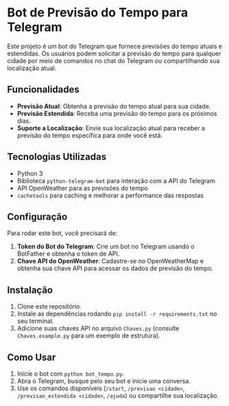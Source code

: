 # Bot de Previsão do Tempo para Telegram

Este projeto é um bot do Telegram que fornece previsões do tempo atuais e estendidas. Os usuários podem solicitar a previsão do tempo para qualquer cidade por meio de comandos no chat do Telegram ou compartilhando sua localização atual.

## Funcionalidades

- **Previsão Atual**: Obtenha a previsão do tempo atual para sua cidade.
- **Previsão Estendida**: Receba uma previsão do tempo para os próximos dias.
- **Suporte a Localização**: Envie sua localização atual para receber a previsão do tempo específica para onde você está.

## Tecnologias Utilizadas

- Python 3
- Biblioteca `python-telegram-bot` para interação com a API do Telegram
- API OpenWeather para as previsões do tempo
- `cachetools` para caching e melhorar a performance das respostas

## Configuração

Para rodar este bot, você precisará de:

1. **Token do Bot do Telegram**: Crie um bot no Telegram usando o BotFather e obtenha o token de API.
2. **Chave API do OpenWeather**: Cadastre-se no OpenWeatherMap e obtenha sua chave API para acessar os dados de previsão do tempo.

## Instalação

1. Clone este repositório.
2. Instale as dependências rodando `pip install -r requirements.txt` no seu terminal.
3. Adicione suas chaves API no arquivo `Chaves.py` (consulte `Chaves.example.py` para um exemplo de estrutura).

## Como Usar

1. Inicie o bot com `python bot_tempo.py`.
2. Abra o Telegram, busque pelo seu bot e inicie uma conversa.
3. Use os comandos disponíveis (`/start`, `/previsao <cidade>`, `/previsao_estendida <cidade>`, `/ajuda`) ou compartilhe sua localização.
